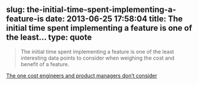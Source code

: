 slug: the-initial-time-spent-implementing-a-feature-is
date: 2013-06-25 17:58:04
title: The initial time spent implementing a feature is one of the least...
type: quote
---

> The initial time spent implementing a feature is one of the least interesting data points to consider when weighing the cost and benefit of a feature.

[The one cost engineers and product managers don’t consider](http://firstround.com/article/The-one-cost-engineers-and-product-managers-dont-consider)
